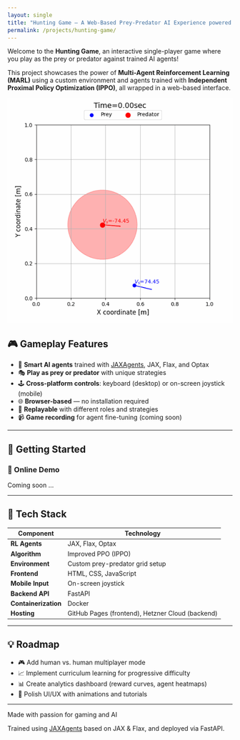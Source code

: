 ```yaml
---
layout: single
title: "Hunting Game – A Web-Based Prey-Predator AI Experience powered via Multi-Agent Reinforcement Learning"
permalink: /projects/hunting-game/
---
```


Welcome to the **Hunting Game**, an interactive single-player game where you play as the prey or predator against trained AI agents!

This project showcases the power of **Multi-Agent Reinforcement Learning (MARL)** using a custom environment and agents trained with **Independent Proximal Policy Optimization (IPPO)**, all wrapped in a web-based interface.

<p align="center">
  <img src="/assets/hunting_game_v1.gif" alt="Hunting Game animation" />
</p>


## 🎮 Gameplay Features

- 🧠 **Smart AI agents** trained with [JAXAgents](https://github.com/amavrits/jax-agents), JAX, Flax, and Optax  
- 🎭 **Play as prey or predator** with unique strategies  
- 🕹️ **Cross-platform controls**: keyboard (desktop) or on-screen joystick (mobile)  
- 🌐 **Browser-based** — no installation required  
- 🔄 **Replayable** with different roles and strategies  
- 📹 **Game recording** for agent fine-tuning (coming soon)  

---

## 🚀 Getting Started

### 🔗 Online Demo
Coming soon ...

---

## 🧠 Tech Stack

| Component           | Technology                                 |
|---------------------|--------------------------------------------|
| **RL Agents**       | JAX, Flax, Optax                           |
| **Algorithm**       | Improved PPO (IPPO)                        |
| **Environment**     | Custom prey-predator grid setup            |
| **Frontend**        | HTML, CSS, JavaScript                      |
| **Mobile Input**    | On-screen joystick                         |
| **Backend API**     | FastAPI                                    |
| **Containerization**| Docker                                     |
| **Hosting**         | GitHub Pages (frontend), Hetzner Cloud (backend) |

---

## 💡 Roadmap

- 🎮 Add human vs. human multiplayer mode  
- 📈 Implement curriculum learning for progressive difficulty  
- 📊 Create analytics dashboard (reward curves, agent heatmaps)  
- 🎨 Polish UI/UX with animations and tutorials  

---

Made with passion for gaming and AI 

Trained using [JAXAgents](https://github.com/amavrits/jax-agents) based on JAX & Flax, and deployed via FastAPI.
